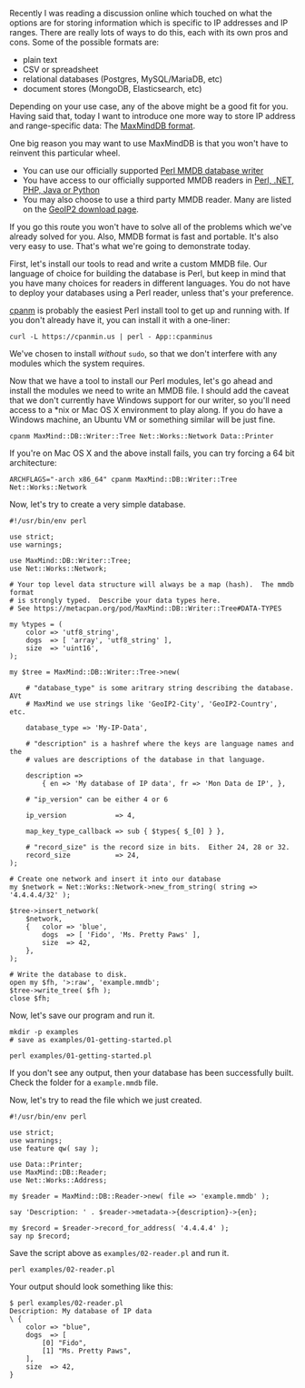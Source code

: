 Recently I was reading a discussion online which touched on what the options are for storing information which is specific to IP addresses and IP ranges.  There are really lots of ways to do this, each with its own pros and cons.  Some of the possible formats are:

 * plain text
 * CSV or spreadsheet
 * relational databases (Postgres, MySQL/MariaDB, etc)
 * document stores (MongoDB, Elasticsearch, etc)

 Depending on your use case, any of the above might be a good fit for you.  Having said that, today I want to introduce one more way to store IP address and range-specific data: The [MaxMindDB format](https://github.com/maxmind/MaxMind-DB/blob/master/MaxMind-DB-spec.md).
 
One big reason you may want to use MaxMindDB is that you won't have to reinvent this particular wheel.

 * You can use our officially supported [Perl MMDB database writer](https://metacpan.org/pod/MaxMind::DB::Writer)
 * You have access to our officially supported MMDB readers in [Perl, .NET, PHP, Java or Python](https://github.com/maxmind?utf8=%E2%9C%93&query=reader)
 * You may also choose to use a third party MMDB reader.  Many are listed on the [GeoIP2 download page](http://dev.maxmind.com/geoip/geoip2/downloadable/).
 
 If you go this route you won't have to solve all of the problems which we've already solved for you.  Also, MMDB format is fast and portable.  It's also very easy to use.  That's what we're going to demonstrate today.
 
 First, let's install our tools to read and write a custom MMDB file.  Our language of choice for building the database is Perl, but keep in mind that you have many choices for readers in different languages.  You do not have to deploy your databases using a Perl reader, unless that's your preference.
 
[cpanm](https://metacpan.org/pod/App::cpanminus) is probably the easiest Perl install tool to get up and running with.  If you don't already have it, you can install it with a one-liner:

    curl -L https://cpanmin.us | perl - App::cpanminus

We've chosen to install _without_ `sudo`, so that we don't interfere with any modules which the system requires.

Now that we have a tool to install our Perl modules, let's go ahead and install the modules we need to write an MMDB file.  I should add the caveat that we don't currently have Windows support for our writer, so you'll need access to a *nix or Mac OS X environment to play along.  If you do have a Windows machine, an Ubuntu VM or something similar will be just fine.

    cpanm MaxMind::DB::Writer::Tree Net::Works::Network Data::Printer
    
If you're on Mac OS X and the above install fails, you can try forcing a 64 bit architecture:

    ARCHFLAGS="-arch x86_64" cpanm MaxMind::DB::Writer::Tree Net::Works::Network
    
Now, let's try to create a very simple database.

```
#!/usr/bin/env perl

use strict;
use warnings;

use MaxMind::DB::Writer::Tree;
use Net::Works::Network;

# Your top level data structure will always be a map (hash).  The mmdb format
# is strongly typed.  Describe your data types here.
# See https://metacpan.org/pod/MaxMind::DB::Writer::Tree#DATA-TYPES

my %types = (
    color => 'utf8_string',
    dogs  => [ 'array', 'utf8_string' ],
    size  => 'uint16',
);

my $tree = MaxMind::DB::Writer::Tree->new(

    # "database_type" is some aritrary string describing the database.  AVt
    # MaxMind we use strings like 'GeoIP2-City', 'GeoIP2-Country', etc.

    database_type => 'My-IP-Data',

    # "description" is a hashref where the keys are language names and the
    # values are descriptions of the database in that language.

    description =>
        { en => 'My database of IP data', fr => 'Mon Data de IP', },

    # "ip_version" can be either 4 or 6

    ip_version            => 4,

    map_key_type_callback => sub { $types{ $_[0] } },

    # "record_size" is the record size in bits.  Either 24, 28 or 32.
    record_size           => 24,
);

# Create one network and insert it into our database
my $network = Net::Works::Network->new_from_string( string => '4.4.4.4/32' );

$tree->insert_network(
    $network,
    {   color => 'blue',
        dogs  => [ 'Fido', 'Ms. Pretty Paws' ],
        size  => 42,
    },
);

# Write the database to disk.
open my $fh, '>:raw', 'example.mmdb';
$tree->write_tree( $fh );
close $fh;
```

Now, let's save our program and run it.

    mkdir -p examples
    # save as examples/01-getting-started.pl
    
    perl examples/01-getting-started.pl
    
If you don't see any output, then your database has been successfully built.  Check the folder for a `example.mmdb` file.

Now, let's try to read the file which we just created.

```
#!/usr/bin/env perl

use strict;
use warnings;
use feature qw( say );

use Data::Printer;
use MaxMind::DB::Reader;
use Net::Works::Address;

my $reader = MaxMind::DB::Reader->new( file => 'example.mmdb' );

say 'Description: ' . $reader->metadata->{description}->{en};

my $record = $reader->record_for_address( '4.4.4.4' );
say np $record;
```

Save the script above as `examples/02-reader.pl` and run it.

    perl examples/02-reader.pl
    
Your output should look something like this: 

```
$ perl examples/02-reader.pl
Description: My database of IP data
\ {
    color => "blue",
    dogs  => [
        [0] "Fido",
        [1] "Ms. Pretty Paws",
    ],
    size  => 42,
}
```

 